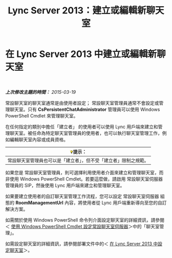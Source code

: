 ﻿---
title: Lync Server 2013：建立或編輯新聊天室
TOCTitle: 建立或編輯新聊天室
ms:assetid: aa8f4349-cfd9-4036-9c4d-de8fb2c4c8a4
ms:mtpsurl: https://technet.microsoft.com/zh-tw/library/JJ215880(v=OCS.15)
ms:contentKeyID: 49291978
ms.date: 08/10/2015
mtps_version: v=OCS.15
ms.translationtype: HT
---

# 在 Lync Server 2013 中建立或編輯新聊天室

 

_**上次修改主題的時間：** 2015-03-19_

常設聊天室的聊天室通常是由使用者設定； 常設聊天室管理員通常不會設定或管理聊天室。只有 **CsPersistentChatAdministrator** 管理員可以使用 Windows PowerShell Cmdlet 來管理聊天室。

在任何指定的類別中擔任「建立者」 的使用者可以使用 Lync 用戶端來建立和管理聊天室。被任命為特定聊天室管理員的使用者，也可以執行聊天室管理工作，例如編輯聊天室內容或成員資格。

<table>
<thead>
<tr class="header">
<th><img src="images/JJ205025.tip(OCS.15).gif" title="tip" alt="tip" />提示：</th>
</tr>
</thead>
<tbody>
<tr class="odd">
<td>常設聊天室管理員也可以是「建立者」，但不受「建立者」限制之規範。</td>
</tr>
</tbody>
</table>


如果您是 常設聊天室管理員，則可選擇利用使用者介面來建立和管理聊天室，而非使用 Windows PowerShell Cmdlet。若要這麼做，請啟用 常設聊天室伺服器 管理員的 SIP，然後使用 Lync 用戶端來建立和管理聊天室。

如果要建立使用者的自訂聊天室管理工作流程，您可以設定 常設聊天室伺服器 組態的 **RoomManagementUrl** 內容，將使用者從 Lync 用戶端重新導向至您的自訂解決方案。

如需關於使用 Windows PowerShell 命令列介面設定聊天室的詳細資訊，請參閱＜ [使用 Windows PowerShell Cmdlet 設定常設聊天室伺服器](configuring-persistent-chat-server-by-using-windows-powershell-cmdlets.md)＞中的「聊天室管理」。

如需設定聊天室的詳細資訊，請參閱部署文件中的＜ [在 Lync Server 2013 中設定聊天室](lync-server-2013-configure-rooms.md)＞。


